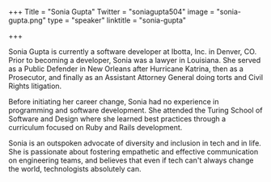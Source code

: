 +++
Title = "Sonia Gupta"
Twitter = "soniagupta504"
image = "sonia-gupta.png"
type = "speaker"
linktitle = "sonia-gupta"

+++

Sonia Gupta is currently a software developer at Ibotta, Inc. in Denver, CO. Prior to becoming a developer, Sonia was a lawyer in Louisiana. She served as a Public Defender in New Orleans after Hurricane Katrina, then as a Prosecutor, and finally as an Assistant Attorney General doing torts and Civil Rights litigation. 

Before initiating her career change, Sonia had no experience in programming and software development. She attended the Turing School of Software and Design where she learned best practices through a curriculum focused on Ruby and Rails development.

Sonia is an outspoken advocate of diversity and inclusion in tech and in life. She is passionate about fostering empathetic and effective communication on engineering teams, and believes that even if tech can't always change the world, technologists absolutely can.
